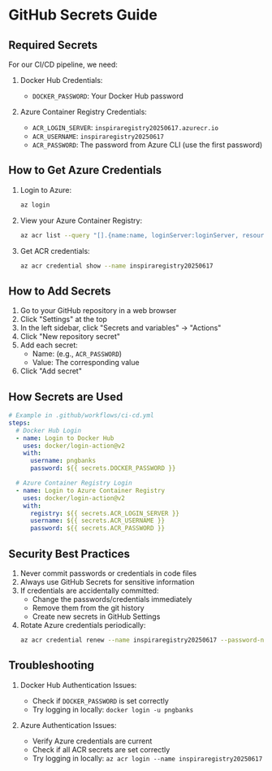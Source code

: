 # GitHub Secrets Guide

## Required Secrets

For our CI/CD pipeline, we need:

1. Docker Hub Credentials:
   - `DOCKER_PASSWORD`: Your Docker Hub password

2. Azure Container Registry Credentials:
   - `ACR_LOGIN_SERVER`: `inspiraregistry20250617.azurecr.io`
   - `ACR_USERNAME`: `inspiraregistry20250617`
   - `ACR_PASSWORD`: The password from Azure CLI (use the first password)

## How to Get Azure Credentials

1. Login to Azure:
   ```bash
   az login
   ```

2. View your Azure Container Registry:
   ```bash
   az acr list --query "[].{name:name, loginServer:loginServer, resourceGroup:resourceGroup}" -o table
   ```

3. Get ACR credentials:
   ```bash
   az acr credential show --name inspiraregistry20250617
   ```

## How to Add Secrets

1. Go to your GitHub repository in a web browser
2. Click "Settings" at the top
3. In the left sidebar, click "Secrets and variables" → "Actions"
4. Click "New repository secret"
5. Add each secret:
   - Name: (e.g., `ACR_PASSWORD`)
   - Value: The corresponding value
6. Click "Add secret"

## How Secrets are Used

```yaml
# Example in .github/workflows/ci-cd.yml
steps:
  # Docker Hub Login
  - name: Login to Docker Hub
    uses: docker/login-action@v2
    with:
      username: pngbanks
      password: ${{ secrets.DOCKER_PASSWORD }}

  # Azure Container Registry Login
  - name: Login to Azure Container Registry
    uses: docker/login-action@v2
    with:
      registry: ${{ secrets.ACR_LOGIN_SERVER }}
      username: ${{ secrets.ACR_USERNAME }}
      password: ${{ secrets.ACR_PASSWORD }}
```

## Security Best Practices

1. Never commit passwords or credentials in code files
2. Always use GitHub Secrets for sensitive information
3. If credentials are accidentally committed:
   - Change the passwords/credentials immediately
   - Remove them from the git history
   - Create new secrets in GitHub Settings
4. Rotate Azure credentials periodically:
   ```bash
   az acr credential renew --name inspiraregistry20250617 --password-name password
   ```

## Troubleshooting

1. Docker Hub Authentication Issues:
   - Check if `DOCKER_PASSWORD` is set correctly
   - Try logging in locally: `docker login -u pngbanks`

2. Azure Authentication Issues:
   - Verify Azure credentials are current
   - Check if all ACR secrets are set correctly
   - Try logging in locally: `az acr login --name inspiraregistry20250617` 